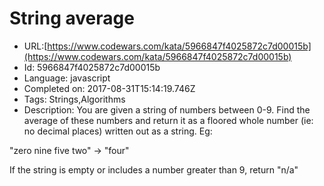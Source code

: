 # String average

 - URL:[https://www.codewars.com/kata/5966847f4025872c7d00015b](https://www.codewars.com/kata/5966847f4025872c7d00015b)
 - Id: 5966847f4025872c7d00015b
 - Language: javascript
 - Completed on: 2017-08-31T15:14:19.746Z
 - Tags: Strings,Algorithms
 - Description:
You are given a string of numbers between 0-9. Find the average of these numbers and return it as a floored whole number (ie: no decimal places) written out as a string. Eg:

"zero nine five two" -> "four"

If the string is empty or includes a number greater than 9, return "n/a"






